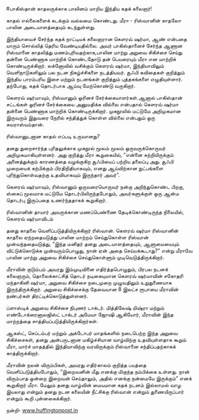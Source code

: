 #பாகிஸ்தான் காதலருக்காக பாலினம் மாறிய இந்திய கதக் கலைஞர்!

காதல் எல்லைகளைக் கடக்கும் வல்லமை கொண்டது. மீரா - ரிஸ்வானின் காதலோ பாலின அடையாளத்தையும் கடந்துள்ளது.

இந்தியாவைச் சேர்ந்த கதக் நாட்டியக் கலைஞரான கெளரவ் ஷர்மா, ஆண் என்பதை யாரும் சொல்லித் தெரிய வேண்டியதில்லை. அவர் பாகிஸ்தானைச் சேர்ந்த ஆணான  ரிஸ்வானை காதலித்து  மணம்புரிவதற்காக,பாலின மாற்று அறுவை சிகிச்சை செய்து தன்னை பெண்ணாக மாற்றிக் கொண்டதோடு தன் பெயரையும்  மீரா என மாற்றிக் கொண்டிருக்கிறார். லக்னோவில் வசிக்கும் கெளரவ் ஷர்மா, இந்தியாவிலும் வெளிநாடுகளிலும் பல நடன நிகழ்ச்சிகளை நடத்தியவர். சூஃபி கவிதைகள் குறித்தும் இந்திய பாரம்பரிய இசை மற்றும் நடனங்கள் குறித்தும் புத்தகங்களை எழுதியுள்ளார். தற்போது, கதக் தொடர்பாக ஆய்வு மேற்கொண்டு வருகிறார்.

கெளரவ் ஷர்மாவும், ரிஸ்வானும் ஓரினச் சேர்க்கையாளர்கள்.ஆனால் பாகிஸ்தான் சட்டங்கள் ஓரினச் சேர்க்கையை அனுமதிக்க வில்லை என்பதால் கெளரவ் ஷர்மா தன்னை பெண்ணாக மாற்றிக் கொண்டிருக்கிறார். முகநூலில் மட்டுமே அறிமுகமான இருவரும் இதுவரை நேரில் சந்தித்துக் கொள்ள வில்லை என்பதும் ஒரு சுவராஸ்யம்தான்.

ரிஸ்வானுடனான காதல் எப்படி உருவானது?

தனது துறைசார்ந்த  புரிதலுக்காக முகநூல் மூலம் மூலம் ஒருவருக்கொருவர் அறிமுகமாகியுள்ளனர்.  அது குறித்து மீரா கூறுகையில், ”என்னை சுற்றியிருக்கும் அனைத்துக்கும் காரணத்தை வழங்குகிற சூஃபியைப் பற்றிய தலைப்பு அது. சூஃபி முறையைக் கற்பிக்கும் பிரதிநிதியாகவும், எனது ஆய்விற்கான நுட்பங்களை புரிந்துகொள்வதற்கு உதவியாகவும் இருந்தார் அவர்”.

கெளரவ் ஷர்மாவும், ரிஸ்வானும் ஒருவரையொருவர் நன்கு அறிந்துகொண்ட பிறகு, ஸ்கைப் மூலமாக மட்டுமே தொடர்பிலிருந்தபோதும், அவர்களுக்குள் ஒரு ஆன்ம தொடர்பு இருப்பதை உணர்ந்ததாகக் கூறுகிறார்.

ரிஸ்வானின் தாயார் அவருக்கான மணப்பெண்ணை தேடிக்கொண்டிருந்த நிலையில், கெளரவ் ஷர்மாவிடம் 

தனது காதலை வெளிப்படுத்தியிருக்கிறார் ரிஸ்வான். கெளரவ் ஷர்மா ரிஸ்வானின் காதலை ஏற்றதையடுத்து பாலின மாற்றம் செய்துகொள்ள ரிஸ்வான் முன்வந்ததையடுத்து, ”இந்த மனிதர் தனது அடையாளத்தையும், ஆளுமையையும் விட்டுக்கொடுக்க முன்வரும்பொழுது, நான் ஏன் அதை செய்யக்கூடாது?” என்று மீராவே பாலின மாற்று அறுவை சிகிச்சை செய்துகொள்ளும் முடிவெடுத்திருக்கிறார்.

மீராவின் குடும்பம் அவரது இம்முடிவினை எதிர்த்தபொழுதும், பிரபல நடனக் கலைஞரும், தொலைக்காட்சித் தொடர் நடிகையுமான கெளரவ் ஷர்மாவின் சகோதரி மந்தாகினி ஷர்மா, அறுவை சிகிச்சை நடைமுறை முழுவதிலும் உறுதுணையாக இருந்திருக்கிறார். அறுவை சிகிச்சைக்கு தேவையான 8 இலட்ச ரூபாயை மீராவின் நண்பர்கள் திரட்டிக்கொடுத்துள்ளனர்.

ப்ளாஸ்டிக் அறுவை சிகிச்சை நிபுணர் டாக்டர். மித்திலேஷ் மிஷ்ரா மற்றும் எண்டோக்ரைனாலஜிஸ்ட் டாக்டர் அமேயா ஜோஷி ஆகியோர், மீராவின் இந்த மாற்றத்தை சாத்தியப்படுத்தியிருக்கிறார்கள். 

ஆகஸ்ட், செப்டம்பர் மற்றும் அக்டோபர் மாதங்களில் நடைபெற்ற இந்த அறுவை சிகிச்சைகள், தனது அன்பருடனான மகிழ்ச்சியான வாழ்விற்கு உதவியுள்ளதாக கூறும் மீரா, மார்ச் மாதத்தில் இந்தியாவிற்கு வரவிருக்கும் ரிஸ்வானை சந்திப்பதற்காகக் காத்திருக்கிறார்.

மீராவின் நலன் விரும்பிகள், அவரது எதிர்காலம் குறித்த பயத்தை வெளிப்படுத்தியபோதும், “இறைவனின் மீது எனக்கு மிகுந்த நம்பிக்கை உள்ளது. நான் விரும்பாத ஒன்றை இறைவன் செய்தாலும், அதில் எனக்கு நன்மையே இருக்கும்” எனக் கூறுகிறார் மீரா. மேலும் தனது வாழ்வின் மையமான கதக் நடனம் இல்லாமல் வாழ இயலாது என்றும் தனது நடன கலையின் நீட்சிக்கு ரிஸ்வான் என்றும் துணையிருப்பார் என்றும் கூறி புன்னகைக்கிறார்.

நன்றி- www.huffingtonpost.in
